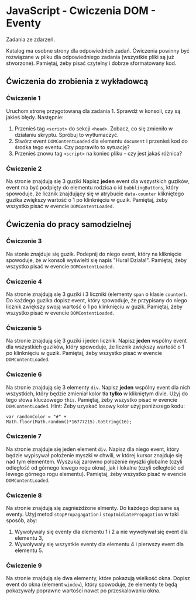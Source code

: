 # JavaScript - Cwiczenia DOM - Eventy

Zadania ze zdarzeń.

Katalog ma osobne strony dla odpowiednich zadań. 
Ćwiczenia powinny być rozwiązane w pliku dla odpowiedniego zadania (wszystkie pliki są już stworzone). 
Pamiętaj, żeby pisać czytelny i dobrze sformatowany kod. 

## Ćwiczenia do zrobienia z wykładowcą

### Ćwiczenie 1
Uruchom stronę przygotowaną dla zadania 1. Sprawdź w konsoli, czy są jakieś błędy. Następnie:
  1. Przenieś tag ```<script>``` do sekcji ```<head>```. Zobacz, co się zmieniło w działaniu skryptu. Spróbuj to wytłumaczyć.
  2. Stwórz event ```DOMContentLoaded``` dla elementu ```document``` i przenieś kod do środka tego eventu. Czy poprawiło to sytuację?
  3. Przenieś znowu tag ```<script>``` na koniec pliku - czy jest jakaś różnica?
  
### Ćwiczenie 2
  Na stronie znajdują się 3 guziki Napisz **jeden** event dla wszystkich guzików, event ma być podpięty do elementu rodzica o id ```bubblingButtons```, który spowoduje, że licznik znajdujący się w atrybucie ```data-counter``` klikniętego guzika zwiększy wartość o 1 po klinknięciu w guzik.
  Pamiętaj, żeby wszystko pisać w evencie ```DOMContentLoaded```. 

## Ćwiczenia do pracy samodzielnej

### Ćwiczenie 3
Na stonie znajduje się guzik. Podepnij do niego event, który na kliknięcie spowoduje, że w konsoli wyświelti się napis "Hura! Działa!".
Pamiętaj, żeby wszystko pisać w evencie ```DOMContentLoaded```.

### Ćwiczenie 4
Na stronie znajdują się 3 guziki i 3 liczniki (elementy ```span``` o klasie ```counter```). Do każdego guzika dopisz event, który spowoduje, że przypisany do niego licznik zwiększy swoją wartość o 1 po klinknięciu w guzik.
Pamiętaj, żeby wszystko pisać w evencie ```DOMContentLoaded```.

### Ćwiczenie 5
Na stronie znajdują się 3 guziki i jeden licznik. Napisz **jeden** wspólny event dla wszystkich guzików, który spowoduje, że licznik zwiększy wartość o 1 po klinknięciu w guzik.
Pamiętaj, żeby wszystko pisać w evencie ```DOMContentLoaded```. 

### Ćwiczenie 6
Na stronie znajdują się 3 elementy ```div```. Napisz **jeden** wspólny event dla nich wszystkich, który będzie zmieniał kolor tła **tylko** w klikniętym divie. Użyj do tego słowa kluczowego ```this```.
Pamiętaj, żeby wszystko pisać w evencie ```DOMContentLoaded```. 
Hint:
Żeby uzyskać losowy kolor użyj poniższego kodu:
```
var randomColor = "#" + Math.floor(Math.random()*16777215).toString(16);
```

### Ćwiczenie 7
Na stronie znajduje się jeden element ```div```. Napisz dla niego event, który będzie wypisywał położenie myszki w chwili, w której kursor znajduje się nad tym elementem.
Wyszukaj zarówno położenie myszki globalne (czyli odległość od górnego lewego rogu okna), jak i lokalne (czyli odległość od lewego górnego rogu elementu).
Pamiętaj, żeby wszystko pisać w evencie ```DOMContentLoaded```. 

### Ćwiczenie 8
Na stronie znajdują się zagnieżdżone elmenty. Do każdego dopisane są eventy. Użyj metod ```stopPropagagation``` i ```stopImidiatePropagation``` w taki sposób, aby:
  1. Wywoływały się eventy dla elementu 1 i 2 a nie wywoływał się event dla elementu 3,
  2. Wywoływały się wszystkie eventy dla elementu 4 i pierwszy event dla elementu 5.

### Ćwiczenie 9
Na stronie znajdują się dwa elementy, które pokazują wielkość okna. Dopisz event do okna (element ```window```), który spowoduje, że elementy te będą pokazywały poprawne wartości nawet po przeskalowaniu okna.

